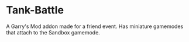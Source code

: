 # Tank-Battle
 A Garry's Mod addon made for a friend event. Has miniature gamemodes that attach to the Sandbox gamemode.
